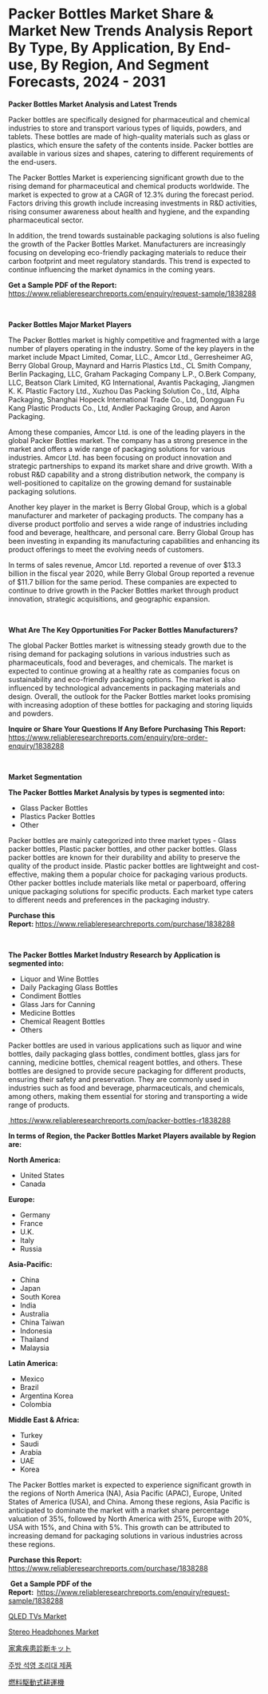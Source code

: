 <p><h1>Packer Bottles Market Share & Market New Trends Analysis Report By Type, By Application, By End-use, By Region, And Segment Forecasts, 2024 - 2031</h1></p><p><strong>Packer Bottles Market Analysis and Latest Trends</strong></p>
<p><p>Packer bottles are specifically designed for pharmaceutical and chemical industries to store and transport various types of liquids, powders, and tablets. These bottles are made of high-quality materials such as glass or plastics, which ensure the safety of the contents inside. Packer bottles are available in various sizes and shapes, catering to different requirements of the end-users.</p><p>The Packer Bottles Market is experiencing significant growth due to the rising demand for pharmaceutical and chemical products worldwide. The market is expected to grow at a CAGR of 12.3% during the forecast period. Factors driving this growth include increasing investments in R&D activities, rising consumer awareness about health and hygiene, and the expanding pharmaceutical sector.</p><p>In addition, the trend towards sustainable packaging solutions is also fueling the growth of the Packer Bottles Market. Manufacturers are increasingly focusing on developing eco-friendly packaging materials to reduce their carbon footprint and meet regulatory standards. This trend is expected to continue influencing the market dynamics in the coming years.</p></p>
<p><strong>Get a Sample PDF of the Report:&nbsp;</strong> <a href="https://www.reliableresearchreports.com/enquiry/request-sample/1838288">https://www.reliableresearchreports.com/enquiry/request-sample/1838288</a></p>
<p>&nbsp;</p>
<p><strong>Packer Bottles Major Market Players</strong></p>
<p><p>The Packer Bottles market is highly competitive and fragmented with a large number of players operating in the industry. Some of the key players in the market include Mpact Limited, Comar, LLC., Amcor Ltd., Gerresheimer AG, Berry Global Group, Maynard and Harris Plastics Ltd., CL Smith Company, Berlin Packaging, LLC, Graham Packaging Company L.P., O.Berk Company, LLC, Beatson Clark Limited, KG International, Avantis Packaging, Jiangmen K. K. Plastic Factory Ltd., Xuzhou Das Packing Solution Co., Ltd, Alpha Packaging, Shanghai Hopeck International Trade Co., Ltd, Dongguan Fu Kang Plastic Products Co., Ltd, Andler Packaging Group, and Aaron Packaging.</p><p>Among these companies, Amcor Ltd. is one of the leading players in the global Packer Bottles market. The company has a strong presence in the market and offers a wide range of packaging solutions for various industries. Amcor Ltd. has been focusing on product innovation and strategic partnerships to expand its market share and drive growth. With a robust R&D capability and a strong distribution network, the company is well-positioned to capitalize on the growing demand for sustainable packaging solutions.</p><p>Another key player in the market is Berry Global Group, which is a global manufacturer and marketer of packaging products. The company has a diverse product portfolio and serves a wide range of industries including food and beverage, healthcare, and personal care. Berry Global Group has been investing in expanding its manufacturing capabilities and enhancing its product offerings to meet the evolving needs of customers.</p><p>In terms of sales revenue, Amcor Ltd. reported a revenue of over $13.3 billion in the fiscal year 2020, while Berry Global Group reported a revenue of $11.7 billion for the same period. These companies are expected to continue to drive growth in the Packer Bottles market through product innovation, strategic acquisitions, and geographic expansion.</p></p>
<p>&nbsp;</p>
<p><strong>What Are The Key Opportunities For Packer Bottles Manufacturers?</strong></p>
<p><p>The global Packer Bottles market is witnessing steady growth due to the rising demand for packaging solutions in various industries such as pharmaceuticals, food and beverages, and chemicals. The market is expected to continue growing at a healthy rate as companies focus on sustainability and eco-friendly packaging options. The market is also influenced by technological advancements in packaging materials and design. Overall, the outlook for the Packer Bottles market looks promising with increasing adoption of these bottles for packaging and storing liquids and powders.</p></p>
<p><strong>Inquire or Share Your Questions If Any Before Purchasing This Report:</strong> <a href="https://www.reliableresearchreports.com/enquiry/pre-order-enquiry/1838288">https://www.reliableresearchreports.com/enquiry/pre-order-enquiry/1838288</a></p>
<p>&nbsp;</p>
<p><strong>Market Segmentation</strong></p>
<p><strong>The Packer Bottles Market Analysis by types is segmented into:</strong></p>
<p><ul><li>Glass Packer Bottles</li><li>Plastics Packer Bottles</li><li>Other</li></ul></p>
<p><p>Packer bottles are mainly categorized into three market types - Glass packer bottles, Plastic packer bottles, and other packer bottles. Glass packer bottles are known for their durability and ability to preserve the quality of the product inside. Plastic packer bottles are lightweight and cost-effective, making them a popular choice for packaging various products. Other packer bottles include materials like metal or paperboard, offering unique packaging solutions for specific products. Each market type caters to different needs and preferences in the packaging industry.</p></p>
<p><strong>Purchase this Report:&nbsp;</strong><a href="https://www.reliableresearchreports.com/purchase/1838288">https://www.reliableresearchreports.com/purchase/1838288</a></p>
<p>&nbsp;</p>
<p><strong>The Packer Bottles Market Industry Research by Application is segmented into:</strong></p>
<p><ul><li>Liquor and Wine Bottles</li><li>Daily Packaging Glass Bottles</li><li>Condiment Bottles</li><li>Glass Jars for Canning</li><li>Medicine Bottles</li><li>Chemical Reagent Bottles</li><li>Others</li></ul></p>
<p><p>Packer bottles are used in various applications such as liquor and wine bottles, daily packaging glass bottles, condiment bottles, glass jars for canning, medicine bottles, chemical reagent bottles, and others. These bottles are designed to provide secure packaging for different products, ensuring their safety and preservation. They are commonly used in industries such as food and beverage, pharmaceuticals, and chemicals, among others, making them essential for storing and transporting a wide range of products.</p></p>
<p><a href="https://www.reliableresearchreports.com/packer-bottles-r1838288">&nbsp;https://www.reliableresearchreports.com/packer-bottles-r1838288</a></p>
<p><strong>In terms of Region, the Packer Bottles Market Players available by Region are:</strong></p>
<p>
    <p> <strong> North America: </strong>
        <ul>
            <li>United States</li>
            <li>Canada</li>
        </ul>
        </p> 
    <p> <strong> Europe: </strong>
        <ul>
            <li>Germany</li>
            <li>France</li>
            <li>U.K.</li>
            <li>Italy</li>
            <li>Russia</li>
        </ul>
        </p> 
    <p> <strong> Asia-Pacific: </strong>
        <ul>
            <li>China</li>
            <li>Japan</li>
            <li>South Korea</li>
            <li>India</li>
            <li>Australia</li>
            <li>China Taiwan</li>
            <li>Indonesia</li>
            <li>Thailand</li>
            <li>Malaysia</li>
        </ul>
        </p> 
    <p> <strong> Latin America: </strong>
        <ul>
            <li>Mexico</li>
            <li>Brazil</li>
            <li>Argentina Korea</li>
            <li>Colombia</li>
        </ul>
        </p> 
    <p> <strong> Middle East & Africa: </strong>
        <ul>
            <li>Turkey</li>
            <li>Saudi</li>
            <li>Arabia</li>
            <li>UAE</li>
            <li>Korea</li>
        </ul>
    </p>
    </p>
<p><p>The Packer Bottles market is expected to experience significant growth in the regions of North America (NA), Asia Pacific (APAC), Europe, United States of America (USA), and China. Among these regions, Asia Pacific is anticipated to dominate the market with a market share percentage valuation of 35%, followed by North America with 25%, Europe with 20%, USA with 15%, and China with 5%. This growth can be attributed to increasing demand for packaging solutions in various industries across these regions.</p></p>
<p><strong>Purchase this Report: </strong><a href="https://www.reliableresearchreports.com/purchase/1838288">https://www.reliableresearchreports.com/purchase/1838288</a></p>
<p>&nbsp;<strong>Get a Sample PDF of the Report:&nbsp;&nbsp;</strong><a href="https://www.reliableresearchreports.com/enquiry/request-sample/1838288">https://www.reliableresearchreports.com/enquiry/request-sample/1838288</a></p>
<p><strong></strong></p>
<p><p><a href="https://github.com/waylose1223/Market-Research-Report-List-1/blob/main/qled-tvs-market.md">QLED TVs Market</a></p><p><a href="https://github.com/itulahketika112/Market-Research-Report-List-1/blob/main/stereo-headphones-market.md">Stereo Headphones Market</a></p><p><a href="https://github.com/reliezer65/Market-Research-Report-List-1/blob/main/8977177144142.md">家禽疾患診断キット</a></p><p><a href="https://medium.com/@antosuigrtley99783676/%EC%A3%BC%EB%B0%A9-%EC%84%9D%EC%98%81-%EC%B9%B4%EC%9A%B4%ED%84%B0%ED%83%91-%EC%A0%9C%ED%92%88-%EC%8B%9C%EC%9E%A5-%EA%B7%9C%EB%AA%A8%EB%8A%94-%EC%97%B0%ED%8F%89%EA%B7%A0-%EC%84%B1%EC%9E%A5%EB%A5%A0-%EB%A1%9C-%EC%A6%9D%EA%B0%80%ED%95%98%EA%B3%A0-%EC%9E%88%EC%9C%BC%EB%A9%B0-%EB%B3%B8-%EB%B3%B4%EA%B3%A0%EC%84%9C%EB%8A%94-%EC%8B%9C%EC%9E%A5-%EC%84%B8%EB%B6%84%ED%99%94-%EC%84%B1%EC%9E%A5-%EB%B0%8F-2024%EB%85%84%EB%B6%80%ED%84%B0-2031%EB%85%84%EA%B9%8C%EC%A7%80%EC%9D%98-%EC%98%88%EC%B8%A1-%EB%B6%84%EC%84%9D%EC%9D%84-%EB%8B%A4%EB%A3%B9%EB%8B%88%EB%8B%A4-2ce15535d2d6">주방 석영 조리대 제품</a></p><p><a href="https://github.com/RodHoppe07/Market-Research-Report-List-2/blob/main/9010514144141.md">燃料駆動式耕運機</a></p></p>